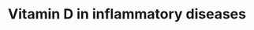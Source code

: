 ---
annotations:
- id: PW:0001011
  parent: classic metabolic pathway
  type: Pathway Ontology
  value: vitamin D metabolic pathway
- id: PW:0001028
  parent: disease pathway
  type: Pathway Ontology
  value: infectious disease pathway
- id: DOID:0050117
  parent: disease by infectious agent
  type: Disease Ontology
  value: disease by infectious agent
authors:
- Laurent
- Egonw
- Andra
- Khanspers
- MaintBot
- DeSl
- Eweitz
description: Vitamin D in inflammatory diseases.  Inhibition of the p38 MAP kinase
  pathway. Proinflammatory stimuli lead to p38MAP kinase phosphorylation and activation
  which subsequently induces expression of many proinflammatory proteins. MED14 is
  part of the mediator complex involved in the regulation of transcriptional initiation
  and it was found to form a complex with VDR and mediate ligand-dependent enhancement
  of transcription by the VDR. SMAD, NFAT and NFκB signaling and modulation of these
  signaling pathways by VDR/RXR.
last-edited: 2022-02-26
organisms:
- Homo sapiens
redirect_from:
- /index.php/Pathway:WP4482
- /instance/WP4482
revision: null
schema-jsonld:
- '@context': https://schema.org/
  '@id': https://wikipathways.github.io/pathways/WP4482.html
  '@type': Dataset
  creator:
    '@type': Organization
    name: WikiPathways
  description: Vitamin D in inflammatory diseases.  Inhibition of the p38 MAP kinase
    pathway. Proinflammatory stimuli lead to p38MAP kinase phosphorylation and activation
    which subsequently induces expression of many proinflammatory proteins. MED14
    is part of the mediator complex involved in the regulation of transcriptional
    initiation and it was found to form a complex with VDR and mediate ligand-dependent
    enhancement of transcription by the VDR. SMAD, NFAT and NFκB signaling and modulation
    of these signaling pathways by VDR/RXR.
  keywords:
  - Cortisol
  - GCR
  - IL6
  - IkBA
  - IkKA
  - IkKB
  - IkKG
  - MAP2K3
  - MAP2K6
  - MAP3K1
  - MKP1
  - Med14
  - NFAT
  - NFKB1
  - PPP3CA
  - PPP3R1
  - RELA
  - RXR
  - SMAD3
  - SMAD4
  - TNF
  - VDR
  - Vitamin D
  - p38
  license: CC0
  name: Vitamin D in inflammatory diseases
seo: CreativeWork
title: Vitamin D in inflammatory diseases
wpid: WP4482
---